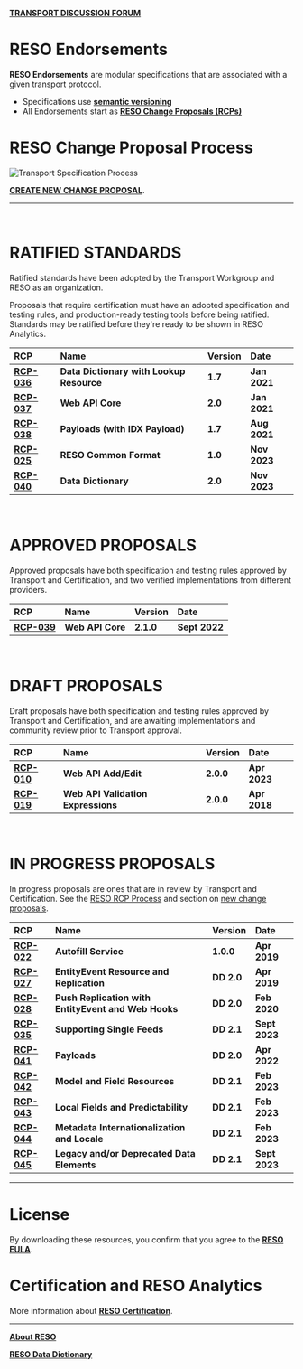 [**TRANSPORT DISCUSSION FORUM**](https://github.com/RESOStandards/transport/discussions)

# RESO Endorsements
**RESO Endorsements** are modular specifications that are associated with a given transport protocol.

* Specifications use [**semantic versioning**](https://semver.org/)
* All Endorsements start as [**RESO Change Proposals (RCPs)**](./reso-rcp-process.md#reso-change-proposal-rcp-process)

# RESO Change Proposal Process

![Transport Specification Process](https://user-images.githubusercontent.com/535358/219707307-00067346-4c38-4488-b861-0cb22c8fd337.svg)

[**CREATE NEW CHANGE PROPOSAL**](./reso-rcp-process.md#new-change-proposals).

---

<br />

# RATIFIED STANDARDS
Ratified standards have been adopted by the Transport Workgroup and RESO as an organization.

Proposals that require certification must have an adopted specification and testing rules, and production-ready testing tools before being ratified. Standards may be ratified before they're ready to be shown in RESO Analytics.

| RCP | Name | Version | Date |
| :-- | :-- | :-- | :-- |
| [**RCP-036**](https://github.com/RESOStandards/transport/blob/main/data-dictionary.md) | **Data Dictionary with Lookup Resource** | **1.7** | **Jan 2021** |
| [**RCP-037**](https://github.com/RESOStandards/transport/blob/main/web-api-core.md) | **Web API Core** | **2.0** | **Jan 2021** |
| [**RCP-038**](https://github.com/RESOStandards/transport/blob/main/payloads.md) | **Payloads (with IDX Payload)** | **1.7** | **Aug 2021** |
| [**RCP-025**](https://github.com/RESOStandards/transport/blob/19656c730e213069a08be11d9a4d2e24605a4577/reso-common-format.md) | **RESO Common Format** | **1.0** | **Nov 2023** |
| [**RCP-040**](https://github.com/RESOStandards/transport/blob/rcp-040-data-dictionary-2.0-endorsement-major-dd-1.7/data-dictionary.md) | **Data Dictionary** | **2.0** | **Nov 2023** |


<br />

# APPROVED PROPOSALS
Approved proposals have both specification and testing rules approved by Transport and Certification, and two verified implementations from different providers.

| RCP | Name | Version | Date |
| :-- | :-- | :-- | :-- |
| [**RCP-039**](https://github.com/RESOStandards/transport/blob/22-web-api-core-210-specification/web-api-core.md) | **Web API Core** | **2.1.0** | **Sept 2022** |

<br />

# DRAFT PROPOSALS
Draft proposals have both specification and testing rules approved by Transport and Certification, and are awaiting implementations and community review prior to Transport approval.

| RCP | Name | Version | Date |
| :-- | :-- | :-- | :-- |
| [**RCP-010**](https://github.com/RESOStandards/transport/blob/rcp-010-updated-draft-specification/web-api-add-edit.md) | **Web API Add/Edit** | **2.0.0** | **Apr 2023** |
| [**RCP-019**](https://github.com/RESOStandards/transport/blob/main/web-api-validation-expression.md) | **Web API Validation Expressions** | **2.0.0** | **Apr 2018** |

<br />

# IN PROGRESS PROPOSALS

In progress proposals are ones that are in review by Transport and Certification. See the [RESO RCP Process](./reso-rcp-process.md) and section on [new change proposals](./reso-rcp-process.md#new-change-proposals).

| RCP | Name | Version | Date |
| :-- | :-- | :-- | :-- |
| [**RCP-022**](https://github.com/RESOStandards/transport/blob/43-migrate-rcp-022-from-confluence/autofill-service.md) | **Autofill Service** | **1.0.0** | **Apr 2019** |
| [**RCP-027**](https://github.com/RESOStandards/transport/blob/45-migrate-rcp-027-from-confluence/entity-events.md) | **EntityEvent Resource and Replication** | **DD 2.0** | **Apr 2019** |
| [**RCP-028**](https://github.com/RESOStandards/transport/blob/46-migrate-rcp-028-from-confluence/web-hooks-push.md) | **Push Replication with EntityEvent and Web Hooks** | **DD 2.0** | **Feb 2020** |
| [**RCP-035**](https://github.com/RESOStandards/transport/issues/96) | **Supporting Single Feeds** | **DD 2.1** | **Sept 2023** |
| [**RCP-041**](https://github.com/RESOStandards/transport/blob/23-payloads-20-specification/payloads.md) | **Payloads** | **DD 2.0** | **Apr 2022** |
| [**RCP-042**](https://github.com/RESOStandards/transport/issues/76) | **Model and Field Resources** | **DD 2.1** | **Feb 2023** |
| [**RCP-043**](https://github.com/RESOStandards/transport/issues/77) | **Local Fields and Predictability** | **DD 2.1** | **Feb 2023** |
| [**RCP-044**](https://github.com/RESOStandards/transport/issues/67) | **Metadata Internationalization and Locale** | **DD 2.1** | **Feb 2023** |
| [**RCP-045**](https://github.com/RESOStandards/transport/pull/104) | **Legacy and/or Deprecated Data Elements** | **DD 2.1** | **Sept 2023** |

---

# License
By downloading these resources, you confirm that you agree to the [**RESO EULA**](http://reso.org/eula).

# Certification and RESO Analytics
More information about [**RESO Certification**](./certification-reso-analytics.md).

---

[**About RESO**](https://reso.org)

[**RESO Data Dictionary**](https://ddwiki.reso.org)

